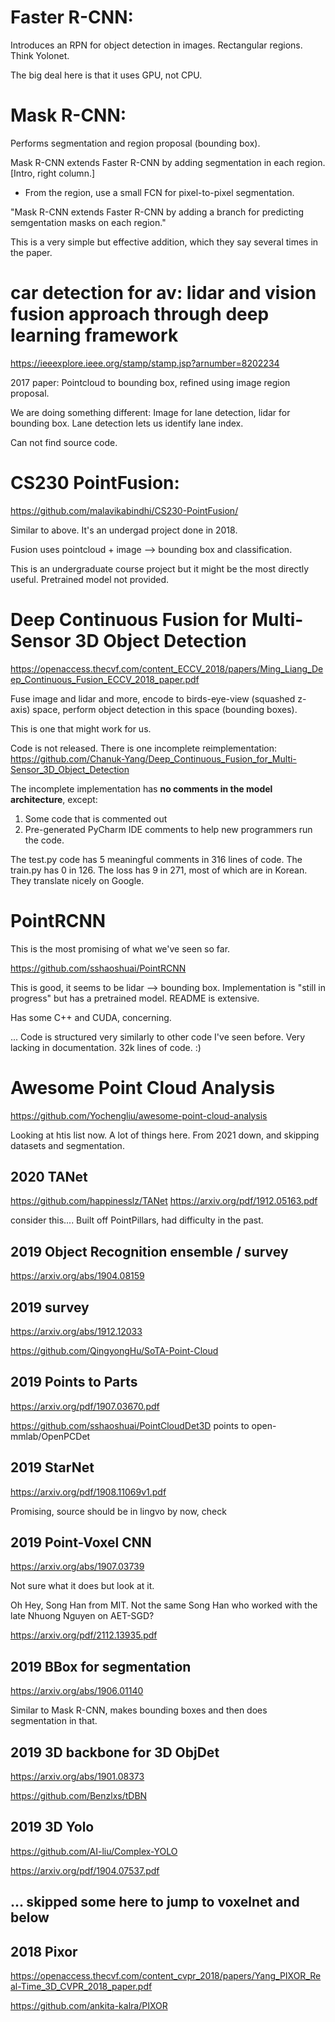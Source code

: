 # Faster R-CNN:

Introduces an RPN for object detection in images. Rectangular regions. Think Yolonet.

The big deal here is that it uses GPU, not CPU.

# Mask R-CNN:

Performs segmentation and region proposal (bounding box).

Mask R-CNN extends Faster R-CNN by adding segmentation in each region. [Intro, right column.]

 - From the region, use a small FCN for pixel-to-pixel segmentation.

"Mask R-CNN extends Faster R-CNN by adding a branch for predicting semgentation masks on each region."

This is a very simple but effective addition, which they say several times in the paper.


# car detection for av: lidar and vision fusion approach through deep learning framework

https://ieeexplore.ieee.org/stamp/stamp.jsp?arnumber=8202234

2017 paper: Pointcloud to bounding box, refined using image region proposal.

We are doing something different: Image for lane detection, lidar for bounding box. Lane detection lets us identify lane index.

Can not find source code.

# CS230 PointFusion:

https://github.com/malavikabindhi/CS230-PointFusion/

Similar to above. It's an undergad project done in 2018.

Fusion uses pointcloud + image --> bounding box and classification.

This is an undergraduate course project but it might be the most directly useful. Pretrained model not provided.


# Deep Continuous Fusion for Multi-Sensor 3D Object Detection

https://openaccess.thecvf.com/content_ECCV_2018/papers/Ming_Liang_Deep_Continuous_Fusion_ECCV_2018_paper.pdf

Fuse image and lidar and more, encode to birds-eye-view (squashed z-axis) space, perform object detection in this space (bounding boxes).

This is one that might work for us.

Code is not released. There is one incomplete reimplementation: https://github.com/Chanuk-Yang/Deep_Continuous_Fusion_for_Multi-Sensor_3D_Object_Detection

The incomplete implementation has **no comments in the model architecture**, except:

1. Some code that is commented out
2. Pre-generated PyCharm IDE comments to help new programmers run the code.

The test.py code has 5 meaningful comments in 316 lines of code. The train.py has 0 in 126.
The loss has 9 in 271, most of which are in Korean. They translate nicely on Google.

# PointRCNN

This is the most promising of what we've seen so far.

https://github.com/sshaoshuai/PointRCNN

This is good, it seems to be lidar --> bounding box. Implementation is "still in progress" but has a pretrained model. README is extensive. 

Has some C++ and CUDA, concerning.

... Code is structured very similarly to other code I've seen before. Very lacking in documentation. 32k lines of code. :)

# Awesome Point Cloud Analysis
https://github.com/Yochengliu/awesome-point-cloud-analysis


Looking at htis list now. A lot of things here. From 2021 down, and skipping datasets and segmentation.

## 2020 TANet   
https://github.com/happinesslz/TANet
https://arxiv.org/pdf/1912.05163.pdf
    
consider this.... Built off PointPillars, had difficulty in the past.


## 2019 Object Recognition ensemble / survey

https://arxiv.org/abs/1904.08159

## 2019 survey

https://arxiv.org/abs/1912.12033

https://github.com/QingyongHu/SoTA-Point-Cloud


## 2019 Points to Parts

https://arxiv.org/pdf/1907.03670.pdf

https://github.com/sshaoshuai/PointCloudDet3D points to open-mmlab/OpenPCDet


## 2019 StarNet

https://arxiv.org/pdf/1908.11069v1.pdf

Promising, source should be in lingvo by now, check


## 2019 Point-Voxel CNN

https://arxiv.org/abs/1907.03739

Not sure what it does but look at it.

Oh Hey, Song Han from MIT. Not the same Song Han who worked with the late Nhuong Nguyen on AET-SGD?

https://arxiv.org/pdf/2112.13935.pdf


## 2019 BBox for segmentation

https://arxiv.org/abs/1906.01140

Similar to Mask R-CNN, makes bounding boxes and then does segmentation in that.


## 2019 3D backbone for 3D ObjDet

https://arxiv.org/abs/1901.08373

https://github.com/Benzlxs/tDBN

## 2019 3D Yolo

https://github.com/AI-liu/Complex-YOLO

https://arxiv.org/pdf/1904.07537.pdf

## ... skipped some here to jump to voxelnet and below


## 2018 Pixor

https://openaccess.thecvf.com/content_cvpr_2018/papers/Yang_PIXOR_Real-Time_3D_CVPR_2018_paper.pdf

https://github.com/ankita-kalra/PIXOR

## 


















